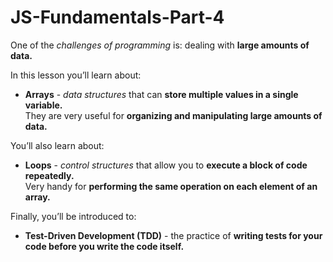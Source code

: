 # JS-Fundamentals-Part-4

One of the *challenges of programming* is: dealing with **large amounts of data.**

In this lesson you’ll learn about:
<ul>
<li><strong>Arrays</strong> - <em>data structures</em> that can <strong>store multiple values in a single variable.</strong><br>
They are very useful for <strong>organizing and manipulating large amounts of data.</strong></li>
</ul>

You’ll also learn about:
<ul>
<li><strong>Loops</strong> - <em>control structures</em> that allow you to <strong>execute a block of code repeatedly.</strong><br>
Very handy for <strong>performing the same operation on each element of an array.</strong></li> 
</ul>

Finally, you’ll be introduced to:
<ul>
<li><strong>Test-Driven Development (TDD)</strong> - the practice of <strong>writing tests for your code before you write the code itself.</strong></li>
</ul>



